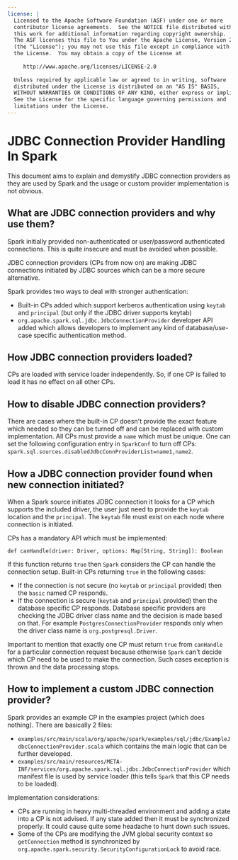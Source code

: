 ```yaml
---
license: |
  Licensed to the Apache Software Foundation (ASF) under one or more
  contributor license agreements.  See the NOTICE file distributed with
  this work for additional information regarding copyright ownership.
  The ASF licenses this file to You under the Apache License, Version 2.0
  (the "License"); you may not use this file except in compliance with
  the License.  You may obtain a copy of the License at
 
     http://www.apache.org/licenses/LICENSE-2.0
 
  Unless required by applicable law or agreed to in writing, software
  distributed under the License is distributed on an "AS IS" BASIS,
  WITHOUT WARRANTIES OR CONDITIONS OF ANY KIND, either express or implied.
  See the License for the specific language governing permissions and
  limitations under the License.
---
```


# JDBC Connection Provider Handling In Spark

This document aims to explain and demystify JDBC connection providers as they are used by Spark
and the usage or custom provider implementation is not obvious.

## What are JDBC connection providers and why use them?

Spark initially provided non-authenticated or user/password authenticated connections.
This is quite insecure and must be avoided when possible.

JDBC connection providers (CPs from now on) are making JDBC connections initiated by JDBC sources
which can be a more secure alternative.

Spark provides two ways to deal with stronger authentication:
* Built-in CPs added which support kerberos authentication using `keytab` and `principal` (but only if the JDBC driver supports keytab)
* `org.apache.spark.sql.jdbc.JdbcConnectionProvider` developer API added which allows developers
  to implement any kind of database/use-case specific authentication method.

## How JDBC connection providers loaded?

CPs are loaded with service loader independently. So, if one CP is failed to load it has no
effect on all other CPs.

## How to disable JDBC connection providers?

There are cases where the built-in CP doesn't provide the exact feature which needed
so they can be turned off and can be replaced with custom implementation. All CPs must provide a `name`
which must be unique. One can set the following configuration entry in `SparkConf` to turn off CPs:
`spark.sql.sources.disabledJdbcConnProviderList=name1,name2`.

## How a JDBC connection provider found when new connection initiated?

When a Spark source initiates JDBC connection it looks for a CP which supports the included driver,
the user just need to provide the `keytab` location and the `principal`. The `keytab` file must exist
on each node where connection is initiated.

CPs has a mandatory API which must be implemented:

`def canHandle(driver: Driver, options: Map[String, String]): Boolean`

If this function returns `true` then `Spark` considers the CP can handle the connection setup.
Built-in CPs returning `true` in the following cases:
* If the connection is not secure (no `keytab` or `principal` provided) then the `basic` named CP responds.
* If the connection is secure (`keytab` and `principal` provided) then the database specific CP responds.
  Database specific providers are checking the JDBC driver class name and the decision is made based
  on that. For example `PostgresConnectionProvider` responds only when the driver class name is `org.postgresql.Driver`.

Important to mention that exactly one CP must return `true` from `canHandle` for a particular connection
request because otherwise `Spark` can't decide which CP need to be used to make the connection.
Such cases exception is thrown and the data processing stops.

## How to implement a custom JDBC connection provider?

Spark provides an example CP in the examples project (which does nothing).
There are basically 2 files:
* `examples/src/main/scala/org/apache/spark/examples/sql/jdbc/ExampleJdbcConnectionProvider.scala`
  which contains the main logic that can be further developed.
* `examples/src/main/resources/META-INF/services/org.apache.spark.sql.jdbc.JdbcConnectionProvider`
  which manifest file is used by service loader (this tells `Spark` that this CP needs to be loaded).

Implementation considerations:
* CPs are running in heavy multi-threaded environment and adding a state into a CP is not advised.
  If any state added then it must be synchronized properly. It could cause quite some headache to
  hunt down such issues.
* Some of the CPs are modifying the JVM global security context so `getConnection` method is
  synchronized by `org.apache.spark.security.SecurityConfigurationLock` to avoid race.
